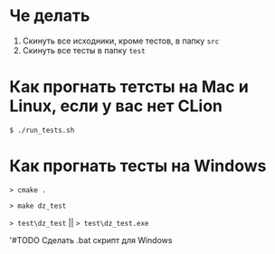 
# Че делать

1. Скинуть все исходники, кроме тестов, в папку `src`
2. Скинуть все тесты в папку `test`

# Как прогнать тетсты на Mac и Linux, если у вас нет CLion

`$ ./run_tests.sh`

# Как прогнать тесты на Windows

`> cmake .`

`> make dz_test`

`> test\dz_test` || `> test\dz_test.exe` 

'#TODO Cделать .bat скрипт для Windows 

